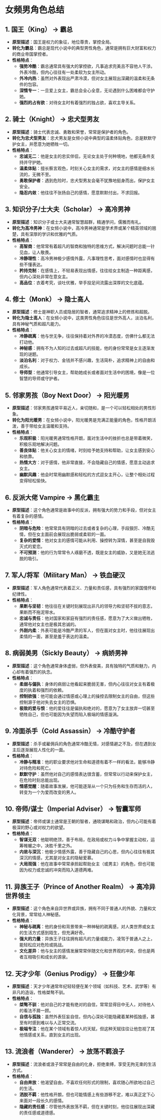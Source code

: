 # 女频男角色总结

## 1. **国王（King） -> 霸总**
   - **原型描述**：国王是权力的象征，地位尊贵，掌控全局。
   - **转化为霸总**：霸总是现代小说中的典型男性角色，通常是拥有巨大财富和权力的商业帝国掌控者。
   - **性格特点**：
     - **强势冷酷**：霸总通常具有强大的掌控欲，凡事追求完美且不容他人干涉。外表冷酷，但内心往往有一处柔软为女主所动。
     - **外冷内热**：虽然对外表现出严肃冷漠，但对女主展现出深藏的温柔和无条件的包容。
     - **深情专一**：一旦爱上女主，霸总会全心全意，无论遇到什么困难都会守护她。
     - **强烈的占有欲**：对待女主时有着强烈的独占欲，喜欢主导关系。

## 2. **骑士（Knight） -> 忠犬型男友**
   - **原型描述**：骑士代表忠诚、勇敢和荣誉，常常是保护者的角色。
   - **转化为忠犬型男友**：忠犬男友是女频小说中典型的温柔体贴角色，总是默默守护女主，并愿意为她牺牲一切。
   - **性格特点**：
     - **忠诚无二**：他是女主的忠实伴侣，无论女主处于何种境地，他都无条件支持并守护她。
     - **温柔体贴**：擅长察言观色，时刻关心女主的需求，对女主的感情是细水长流的，无微不至。
     - **勇敢保护者**：遇到危险时，忠犬型男友会毫不犹豫地挺身而出，保护女主安全。
     - **隐忍内敛**：他往往不张扬自己的感情，愿意默默付出，不求回报。

## 3. **知识分子/士大夫（Scholar） -> 高冷男神**
   - **原型描述**：知识分子或士大夫通常智慧超群，精通学问，儒雅而有礼。
   - **转化为高冷男神**：在女频小说中，高冷男神通常是学术界或某个精英领域的翘楚，具有深厚的学识和优雅的气质。
   - **性格特点**：
     - **高智商**：他常常有着超凡的智商和独特的思维方式，解决问题时总能一针见血，让人敬畏。
     - **冷静理性**：高冷男神极少感情外露，凡事理性思考，面对感情时也显得有些不懂表达。
     - **矜持克制**：在感情上，不轻易表现出情感，往往给女主制造一种距离感，但内心深处非常在意女主。
     - **高品位**：衣着考究，谈吐优雅，举手投足间流露出深厚的文化底蕴。

## 4. **修士（Monk） -> 隐士高人**
   - **原型描述**：修士是神职人员或隐居的智者，通常追求精神上的修炼和超脱。
   - **转化为隐士高人**：在女频小说中，这类男性角色往往是世外高人，淡泊名利，具有神秘气质和超凡能力。
   - **性格特点**：
     - **冷静疏离**：他与世无争，往往保持着对外界的冷漠态度，仿佛什么都无法打动他。
     - **神秘感**：拥有不为人知的过去或超凡的技能，他的身份常常是女主逐渐发现的谜题。
     - **淡泊名利**：对于权力、金钱并不感兴趣，生活简朴，追求精神上的自由和成长。
     - **导师型**：他通常引导女主，帮助她成长或者面对生活中的困境，像是一位智慧的导师或守护者。

## 5. **邻家男孩（Boy Next Door） -> 阳光暖男**
   - **原型描述**：邻家男孩通常平易近人，亲切随和，是一个可以轻松相处的男性形象。
   - **转化为阳光暖男**：在女频小说中，阳光暖男是充满正能量的角色，性格开朗活泼，善于带给女主温暖和支持。
   - **性格特点**：
     - **乐观积极**：阳光暖男通常性格开朗，面对生活中的挫折也总是带着微笑，积极乐观地解决问题。
     - **善良体贴**：他关心女主的情绪，时刻给予她支持和帮助，让女主感到安心和依靠。
     - **热情大方**：对于感情，他非常直接，不会隐藏自己的情感，愿意主动追求女主。
     - **幽默风趣**：他会时常用幽默感和轻松的方式逗女主开心，让整个相处过程变得轻松愉快。


## 6. **反派大佬 Vampire -> 黑化霸主**
   - **原型描述**：这个角色通常是故事中的反派，拥有强大的势力和手段，但对女主有着复杂的感情。
   - **性格特点**：
     - **阴暗与危险**：他常常具有阴暗的过去或者复杂的心理，手段狠厉、冷酷无情，但在女主面前会展现出脆弱或柔软的一面。
     - **复杂的爱情**：他对女主的感情可能从利用、操控转为深情，甚至是自我毁灭式的爱恋。
     - **不可预测**：他的行为常常令人琢磨不透，既是女主的威胁，又是她无法逃脱的吸引。

## 7. **军人/将军（Military Man） -> 铁血硬汉**
   - **原型描述**：军人角色通常代表着正义、力量和责任感，具有强烈的家国情怀和纪律性。
   - **性格特点**：
     - **果断与坚韧**：他往往在关键时刻展现出非凡的领导力和坚韧不拔的意志，果断而不拖泥带水。
     - **忠诚与责任**：他对国家和家庭有强烈的责任感，愿意为了大义做出牺牲，通常他对女主也是极其忠诚的。
     - **外刚内柔**：外表可能是冷酷严肃的军人，但在面对女主时，他往往展现出柔情的一面，甚至是羞于表达的温柔。

## 8. **病弱美男（Sickly Beauty） -> 病娇男神**
   - **原型描述**：这个角色通常身体虚弱，但外表俊美，具有独特的气质和魅力，内心却有着强烈的执念。
   - **性格特点**：
     - **柔弱与偏执**：身体的病弱让他看起来脆弱无害，但内心往往对女主有着极度的执着和强烈的依赖。
     - **控制欲强**：他可能会通过情感或心理上的操控去限制女主的自由，但这些控制源于他对失去女主的恐惧。
     - **极致的爱与恨**：他的爱往往是偏执和绝对的，愿意为了女主放弃一切甚至牺牲自己，但也可能因为失望而陷入极端的情感漩涡。

## 9. **冷面杀手（Cold Assassin） -> 冷酷守护者**
   - **原型描述**：杀手或雇佣兵的角色通常冷酷无情，对感情避之不及，但在遇到女主后逐渐展现人性化的一面。
   - **性格特点**：
     - **冷静与精准**：他的职业要求他对生命和道德有着不一样的看法，能够冷静对待危险和死亡。
     - **默默守护**：虽然他对自己的感情表达很含蓄，但常常以行动来保护女主，在危险时刻总能出现。
     - **情感觉醒**：随着故事发展，他可能逐渐从一个只为任务和生存而活的人，转变为一个为爱而改变的男人。

## 10. **帝师/谋士（Imperial Adviser） -> 智囊军师**
   - **原型描述**：帝师或谋士通常是王朝的智者，通晓谋略和政治，但内心可能有着极深的野心或对权力的欲望。
   - **性格特点**：
     - **智谋无双**：他聪明绝顶，善于布局，在政局或权力斗争中掌握主动权，运筹帷幄之中，决胜千里之外。
     - **内敛与深沉**：他极少情感外露，善于隐藏自己的心思，但内心往往有极其深沉的情感，尤其是对女主的隐秘爱慕。
     - **大局观强**：他在故事中常常承担起帮助女主（或男主）的角色，但也可能因为权力或忠诚的冲突而陷入道德两难。

## 11. **异族王子（Prince of Another Realm） -> 高冷异世界领主**
   - **原型描述**：这个角色来自异世界或异族，拥有不同于普通人的外貌、力量和文化背景，常常给人神秘感。
   - **性格特点**：
     - **神秘与疏离**：他的身份和背景带来一种神秘的疏离感，对人类世界或女主的生活方式感到陌生，但充满好奇。
     - **强大的力量**：异族王子往往拥有超凡的力量或能力，凌驾于普通人之上，能轻松应对危险或挑战。
     - **文化差异**：他与女主的感情发展常常伴随文化和世界观的冲突，但也是两者互相吸引和成长的源泉。

## 12. **天才少年（Genius Prodigy） -> 狂傲少年**
   - **原型描述**：天才少年通常年纪轻轻便在某个领域（如科技、艺术、武学等）有非凡的造诣，性格桀骜不驯。
   - **性格特点**：
     - **桀骜不驯**：他对自己的才能有绝对的自信，常常显得目中无人，对待他人的看法不屑一顾。
     - **自信与孤独**：虽然外表狂妄自信，但内心深处可能隐藏着某种孤独感，甚至有时感到难以与人正常交流。
     - **极端专注**：他在某个领域有着惊人的天赋，但这种天赋往往让他忽视了其他情感或关系，直到女主的出现。

## 13. **流浪者（Wanderer） -> 放荡不羁浪子**
   - **原型描述**：流浪者或浪子常常是自由的化身，拒绝束缚，享受无拘无束的生活方式。
   - **性格特点**：
     - **自由奔放**：他渴望自由，不喜欢任何形式的限制，喜欢随心所欲地过自己的生活。
     - **洒脱不羁**：他性格开朗，但也可能情感上有些游移不定，难以真正定下心来面对一段长久的感情。
     - **隐藏的责任感**：尽管他外表放荡不羁，但在关键时刻，他往往展现出深藏的责任感或道德感。


